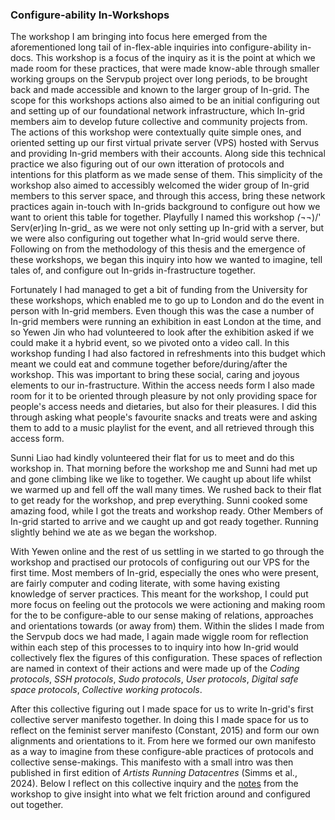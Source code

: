 ### Configure-ability In-Workshops

The workshop I am bringing into focus here emerged from the aforementioned long tail of in-flex-able inquiries into configure-ability in-docs. This workshop is a focus of the inquiry as it is the point at which we made room for these practices, that were made know-able through smaller working groups on the Servpub project over long periods, to be brought back and made accessible and known to the larger group of In-grid. The scope for this workshops actions also aimed to be an initial configuring out and setting up of our foundational network infrastructure, which In-grid members aim to develop future collective and community projects from. The actions of this workshop were contextually quite simple ones, and oriented setting up our first virtual private server (VPS) hosted with Servus and providing In-grid members with their accounts. Along side this technical practice we also figuring out of our own itteration of protocols and intentions for this platform as we made sense of them. This simplicity of the workshop also aimed to accessibly welcomed the wider group of In-grid members to this server space, and through this access, bring these network practices again in-touch with In-grids background to configure out how we want to orient this table for together. Playfully I named this workshop *(¬*¬)/' Serv(er)ing In-grid\_ as we were not only setting up In-grid with a server, but we were also configuring out together what In-grid would serve there. Following on from the methodology of this thesis and the emergence of these workshops, we began this inquiry into how we wanted to imagine, tell tales of, and configure out In-grids in-frastructure together.

Fortunately I had managed to get a bit of funding from the University for these workshops, which enabled me to go up to London and do the event in person with In-grid members. Even though this was the case a number of In-grid members were running an exhibition in east London at the time, and so Yewen Jin who had volunteered to look after the exhibition asked if we could make it a hybrid event, so we pivoted onto a video call. In this workshop funding I had also factored in refreshments into this budget which meant we could eat and commune together before/during/after the workshop. This was important to bring these social, caring and joyous elements to our in-frastructure. Within the access needs form I also made room for it to be oriented through pleasure by not only providing space for people's access needs and dietaries, but also for their pleasures. I did this through asking what people's favourite snacks and treats were and asking them to add to a music playlist for the event, and all retrieved through this access form.

Sunni Liao had kindly volunteered their flat for us to meet and do this workshop in. That morning before the workshop me and Sunni had met up and gone climbing like we like to together. We caught up about life whilst we warmed up and fell off the wall many times. We rushed back to their flat to get ready for the workshop, and prep everything. Sunni cooked some amazing food, while I got the treats and workshop ready. Other Members of In-grid started to arrive and we caught up and got ready together. Running slightly behind we ate as we began the workshop.

With Yewen online and the rest of us settling in we started to go through the workshop and practised our protocols of configuring out our VPS for the first time. Most members of In-grid, especially the ones who were present, are fairly computer and coding literate, with some having existing knowledge of server practices. This meant for the workshop, I could put more focus on feeling out the protocols we were actioning and making room for the to be configure-able to our sense making of relations, approaches and orientations towards (or away from) them. Within the slides I made from the Servpub docs we had made, I again made wiggle room for reflection within each step of this processes to to inquiry into how In-grid would collectively flex the figures of this configuration. These spaces of reflection are named in context of their actions and were made up of the *Coding protocols*, *SSH protocols*, *Sudo protocols*, *User protocols*, *Digital safe space protocols*, *Collective working protocols*. 

After this collective figuring out I made space for us to write In-grid's first collective server manifesto together. In doing this I made space for us to reflect on the feminist server manifesto (Constant, 2015) and form our own alignments and orientations to it. From here we formed our own manifesto as a way to imagine from these configure-able practices of protocols  and collective sense-makings. This manifesto with a small intro was then published in first edition of *Artists Running Datacentres* (Simms et al., 2024). Below I reflect on this collective inquiry and the [notes](https://femfester.in-grid.io/) from the workshop to give insight into what we felt friction around and configured out together.

